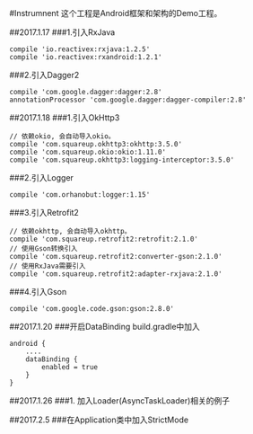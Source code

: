 #Instrumnent
这个工程是Android框架和架构的Demo工程。

##2017.1.17
###1.引入RxJava
```
compile 'io.reactivex:rxjava:1.2.5'
compile 'io.reactivex:rxandroid:1.2.1'
```
###2.引入Dagger2
```
compile 'com.google.dagger:dagger:2.8'
annotationProcessor 'com.google.dagger:dagger-compiler:2.8'
```

##2017.1.18
###1.引入OkHttp3
```
// 依赖okio, 会自动导入okio。
compile 'com.squareup.okhttp3:okhttp:3.5.0'
compile 'com.squareup.okio:okio:1.11.0'
compile 'com.squareup.okhttp3:logging-interceptor:3.5.0'
```
###2.引入Logger
```
compile 'com.orhanobut:logger:1.15'
```
###3.引入Retrofit2
```
// 依赖okhttp, 会自动导入okhttp。
compile 'com.squareup.retrofit2:retrofit:2.1.0'
// 使用Gson转换引入
compile 'com.squareup.retrofit2:converter-gson:2.1.0'
// 使用RxJava需要引入
compile 'com.squareup.retrofit2:adapter-rxjava:2.1.0'
```
###4.引入Gson
```
compile 'com.google.code.gson:gson:2.8.0'
```

##2017.1.20
###开启DataBinding
build.gradle中加入
```
android {
    ....
    dataBinding {
        enabled = true
    }
}
```

##2017.1.26
###1. 加入Loader(AsyncTaskLoader)相关的例子

##2017.2.5
###在Application类中加入StrictMode